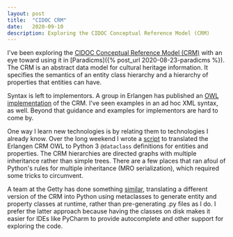 ```yaml
---
layout: post
title:  "CIDOC CRM"
date:   2020-09-10
description: Exploring the CIDOC Conceptual Reference Model (CRM)
---
```


I've been exploring the [CIDOC Conceptual Reference Model (CRM)](http://www.cidoc-crm.org/) with an eye toward using it in [Paradicms]({% post_url 2020-08-23-paradicms %}). The CRM is an abstract data model for cultural heritage information. It specifies the semantics of an entity class hierarchy and a hierarchy of properties that entities can have.

Syntax is left to implementors. A group in Erlangen has published an [OWL implementation](http://erlangen-crm.org/) of the CRM. I've seen examples in an ad hoc XML syntax, as well. Beyond that guidance and examples for implementors are hard to come by.

One way I learn new technologies is by relating them to technologies I already know. Over the long weekend I wrote a [script](https://github.com/minorg/cidoc-crm-types) to translated the Erlangen CRM OWL to Python 3 `@dataclass` definitions for entities and properties. The CRM hierarchies are directed graphs with multiple inheritance rather than simple trees. There are a few places that ran afoul of Python's rules for multiple inheritance (MRO serialization), which required some tricks to circumvent.

A team at the Getty has done something [similar](https://github.com/thegetty/crom), translating a different version of the CRM into Python using metaclasses to generate entity and property classes at runtime, rather than pre-generating .py files as I do. I prefer the latter approach because having the classes on disk makes it easier for IDEs like PyCharm to provide autocomplete and other support for exploring the code.